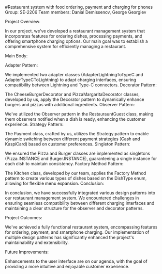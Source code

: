 #Restaurant system with food ordering, payment and charging for phones
Group: SE-2206
Team members: Danial Demissenov, George Georgiev

Project Overview:

In our project, we've developed a restaurant management system that incorporates features for ordering dishes, processing payments, and offering smartphone charging options. Our main goal was to establish a comprehensive system for efficiently managing a restaurant.

Main Body:

Adapter Pattern:

We implemented two adapter classes (AdapterLightningToTypeC and AdapterTypeCToLightning) to adapt charging interfaces, ensuring compatibility between Lightning and Type-C connectors.
Decorator Pattern:

The CheeseBurgerDecorator and PizzaMargaritaDecorator classes, developed by us, apply the Decorator pattern to dynamically enhance burgers and pizzas with additional ingredients.
Observer Pattern:

We've utilized the Observer pattern in the RestaurauntGuest class, making them observers notified when a dish is ready, enhancing the customer experience.
Strategy Pattern:

The Payment class, crafted by us, utilizes the Strategy pattern to enable dynamic switching between different payment strategies (Cash and KaspiCard) based on customer preferences.
Singleton Pattern:

We ensured the Pizza and Burger classes are implemented as singletons (Pizza.INSTANCE and Burger.INSTANCE), guaranteeing a single instance for each dish to maintain consistency.
Factory Method Pattern:

The Kitchen class, developed by our team, applies the Factory Method pattern to create various types of dishes based on the DishType enum, allowing for flexible menu expansion.
Conclusion:

In conclusion, we have successfully integrated various design patterns into our restaurant management system. We encountered challenges in ensuring seamless compatibility between different charging interfaces and maintaining a clear structure for the observer and decorator patterns.

Project Outcomes:

We've achieved a fully functional restaurant system, encompassing features for ordering, payment, and smartphone charging.
Our implementation of multiple design patterns has significantly enhanced the project's maintainability and extensibility.

Future Improvements:

Enhancements to the user interface are on our agenda, with the goal of providing a more intuitive and enjoyable customer experience.
